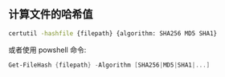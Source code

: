 ## 计算文件的哈希值

```cmd
certutil -hashfile {filepath} {algorithm: SHA256 MD5 SHA1}
```
或者使用 powshell 命令:

```powershell
Get-FileHash {filepath} -Algorithm [SHA256|MD5|SHA1|...]
```
